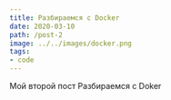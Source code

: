 ```yaml
---
title: Разбираемся с Docker
date: 2020-03-10
path: /post-2
image: ../../images/docker.png
tags: 
- code
---
```

Мой второй пост
Разбираемся с Doker